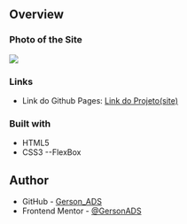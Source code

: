 ## Overview
### Photo of the Site

![](./secreenshot.png)


### Links

- Link do Github Pages: [Link do Projeto(site)](https://gersonads.github.io/Profile_card-main/)


### Built with

- HTML5
- CSS3
--FlexBox

## Author

- GitHub - [Gerson_ADS](https://github.com/GersonADS)
- Frontend Mentor - [@GersonADS](https://www.frontendmentor.io/profile/GersonADS)

